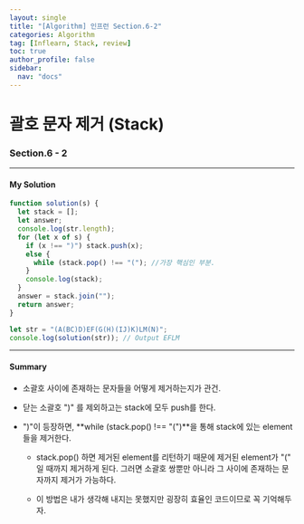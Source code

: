 ```yaml
---
layout: single
title: "[Algorithm] 인프런 Section.6-2"
categories: Algorithm
tag: [Inflearn, Stack, review]
toc: true
author_profile: false
sidebar:
  nav: "docs"
---
```


# 괄호 문자 제거 (Stack)

### Section.6 - 2

---

#### My Solution

```javascript
function solution(s) {
  let stack = [];
  let answer;
  console.log(str.length);
  for (let x of s) {
    if (x !== ")") stack.push(x);
    else {
      while (stack.pop() !== "("); //가장 핵심인 부분.
    }
    console.log(stack);
  }
  answer = stack.join("");
  return answer;
}

let str = "(A(BC)D)EF(G(H)(IJ)K)LM(N)";
console.log(solution(str)); // Output EFLM
```

---

#### Summary

- 소괄호 사이에 존재하는 문자들을 어떻게 제거하는지가 관건.

- 닫는 소괄호 ")" 를 제외하고는 stack에 모두 push를 한다.

- ")"이 등장하면, **while (stack.pop() !== "(")**을 통해 stack에 있는 element들을 제거한다.

  - stack.pop() 하면 제거된 element를 리턴하기 때문에 제거된 element가 "(" 일 때까지 제거하게 된다. 그러면 소괄호 쌍뿐만 아니라 그 사이에 존재하는 문자까지 제거가 가능하다.

  - 이 방법은 내가 생각해 내지는 못했지만 굉장히 효율인 코드이므로 꼭 기억해두자.
